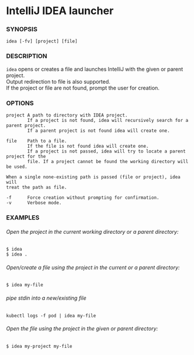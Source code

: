 # IntelliJ IDEA launcher

### SYNOPSIS
`idea [-fv] [project] [file]`

### DESCRIPTION
`idea` opens or creates a file and launches IntelliJ with the given or parent project.  
Output redirection to file is also supported.  
If the project or file are not found, prompt the user for creation.

### OPTIONS

```
project A path to directory with IDEA project.
        If a project is not found, idea will recursively search for a parent project.
        If a parent project is not found idea will create one.

file    Path to a file.
        If the file is not found idea will create one.
        If a project is not passed, idea will try to locate a parent project for the
        file. If a project cannot be found the working directory will be used. 

When a single none-existing path is passed (file or project), idea will
treat the path as file.

-f      Force creation without prompting for confirmation.
-v      Verbose mode.
```

### EXAMPLES

###### Open the project in the current working directory or a parent directory:
```
$ idea
$ idea .
```

###### Open/create a file using the project in the current or a parent directory:
`$ idea my-file`

###### pipe stdin into a new/existing file
`kubectl logs -f pod | idea my-file`

###### Open the file using the project in the given or parent directory:
`$ idea my-project my-file`